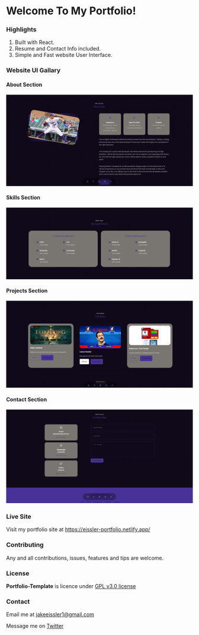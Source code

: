 # Welcome To My Portfolio!

### Highlights

1. Built with React.
2. Resume and Contact Info included.
3. Simple and Fast website User Interface.

### Website UI Gallary

#### About Section

![About Me Section](/src/assets/about-section-pic.jpg)

#### Skills Section

![Skills Section](/src/assets/skills-section-pic.jpg)

#### Projects Section

![Project Section](/src/assets/projects-section-pic.jpg)

#### Contact Section

![Contact Section](/src/assets/contact-section-pic.jpg)

### Live Site

Visit my portfolio site at https://eissler-portfolio.netlify.app/

### Contributing

Any and all contributions, issues, features and tips are welcome.

### License

**Portfolio-Template** is licence under [GPL v3.0 license](https://www.gnu.org/licenses/gpl-3.0.en.html)

### Contact

Email me at [jakeeissler1@gmail.com](mailto:jakeeissler1@gmail.com)

Message me on <a href="https://twitter.com/jakeeis24" target="_blank" rel="noopener">Twitter</a>
